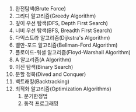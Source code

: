 1. 완전탐색(Brute Force)
2. 그리디 알고리즘(Greedy Algorithm)
3. 깊이 우선 탐색(DFS, Depth First Search)
4. 너비 우선 탐색(BFS, Breadth First Search)
5. 다익스트라 알고리즘(Dijkstra's Algorithm)
6. 벨만-포드 알고리즘(Bellman-Ford Algorithm)
7. 플로이드-워셜 알고리즘(Floyd-Warshall Algorithm)
8. A 알고리즘(A Algorithm)
9. 이진 탐색(Binary Search)
10. 분할 정복(Dived and Conquer)
11. 백트래킹(Backtracking)
12. 최적화 알고리즘(Optimization Algorithms)
	1. 분기한정법
	2. 동적 프로그래밍
